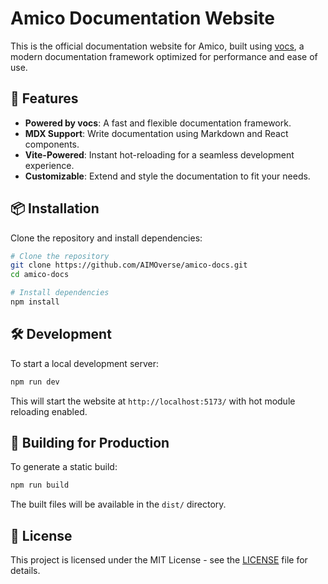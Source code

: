 # Amico Documentation Website

This is the official documentation website for Amico, built using [vocs](https://github.com/vocsjs/vocs), a modern documentation framework optimized for performance and ease of use.

## 🚀 Features
- **Powered by vocs**: A fast and flexible documentation framework.
- **MDX Support**: Write documentation using Markdown and React components.
- **Vite-Powered**: Instant hot-reloading for a seamless development experience.
- **Customizable**: Extend and style the documentation to fit your needs.

## 📦 Installation

Clone the repository and install dependencies:

```sh
# Clone the repository
git clone https://github.com/AIMOverse/amico-docs.git
cd amico-docs

# Install dependencies
npm install
```

## 🛠 Development

To start a local development server:

```sh
npm run dev
```

This will start the website at `http://localhost:5173/` with hot module reloading enabled.

## 📄 Building for Production

To generate a static build:

```sh
npm run build
```

The built files will be available in the `dist/` directory.

## 📝 License

This project is licensed under the MIT License - see the [LICENSE](LICENSE) file for details.


